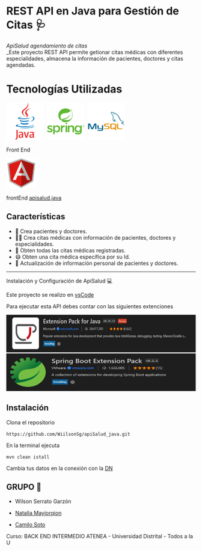 # REST API en Java para Gestión de Citas 🩺

*ApiSalud agendamiento de citas<br>*
_Este proyecto REST API permite getionar citas médicas con diferentes especialidades, almacena la información de pacientes, doctores y citas agendadas.
# Tecnologías Utilizadas

<img src="https://github.com/devicons/devicon/blob/master/icons/java/java-original-wordmark.svg" width="100" height="100"/>&nbsp;
<img src="https://github.com/devicons/devicon/blob/master/icons/spring/spring-original-wordmark.svg" width="100" height="100"/>&nbsp;
<img src="https://github.com/devicons/devicon/blob/master/icons/mysql/mysql-original-wordmark.svg" width="100" height="100"/>&nbsp;


Front End

<img src="https://github.com/devicons/devicon/blob/master/icons/angularjs/angularjs-original.svg" width="80" height="80">&nbsp;

frontEnd [apisalud.java](https://github.com/Cks726/ATENEA_JS/tree/main/Client/medical-app)



Características
 ---
* 🚶 Crea pacientes y doctores.
* 👨‍⚕ Crea citas médicas con información de pacientes, doctores y especialidades.
* 🤕 Obten todas las citas médicas registradas.
* 😷 Obten una cita médica específica por su Id.
* 👾 Actualización de información personal de pacientes y doctores.



---
Instalación y Configuración de ApiSalud 💻

Este proyecto se realizo en [vsCode](https://code.visualstudio.com/) 

Para ejecutar esta API debes contar con las siguientes extenciones

<img src="https://github.com/WiilsonSg/apiSalud_java/blob/main/apiSalud_java/.mvn/wrapper/img/Captura%20de%20pantalla%202023-07-12%20183538.png" width="630" height="100"/>
<img src="https://github.com/WiilsonSg/apiSalud_java/blob/main/apiSalud_java/.mvn/wrapper/img/Captura%20de%20pantalla%202023-07-12%20183644.png" width="630" height="100"/>

Instalación
---
Clona el repositorio 

```
https://github.com/WiilsonSg/apiSalud_java.git
```
En la terminal ejecuta
```
mvn clean istall
```
Cambia tus datos en la conexión con la [DN](https://github.com/WiilsonSg/apiSalud_java/blob/main/apiSalud_java/src/main/java/com/api/apisalud/resources/application.properties)

GRUPO 🤘
---
* Wilson Serrato Garzón 

* [Natalia Mayiorqion](https://github.com/nmayorquin) 

* [Camilo Soto](https://github.com/Cks726)

Curso: BACK END INTERMEDIO ATENEA - Universidad Distrital - Todos a la U


